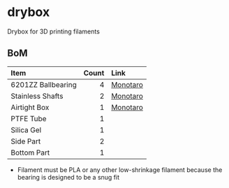 # drybox
Drybox for 3D printing filaments

## BoM
Item | Count | Link
:-- | --: | :--
6201ZZ Ballbearing | 4 | [Monotaro](https://www.monotaro.com/p/0033/2026/)
Stainless Shafts | 2 | [Monotaro](https://www.monotaro.com/p/3296/5396/)
Airtight Box | 1 | [Monotaro](https://www.monotaro.com/p/3322/7031)
PTFE Tube | 1 | 
Silica Gel | 1 | 
Side Part | 2 |
Bottom Part | 1 |

- Filament must be PLA or any other low-shrinkage filament because the bearing is designed to be a snug fit
